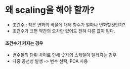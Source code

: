 # 왜 scaling을 해야 할까?
* 조건수 : 작은 변화의 비율에 대해 함수가 얼마나 변화할것인가?
* 조건수가 크면 약간의 오차만 있어도 전혀 다른 값이 된다.

#### 조건수가 커지는 경우
* 변수들의 단위 차이로 인해 숫자의 스케일이 달라지는 경우
* 다중 공선성 발생 -> 변수 선택, PCA 사용
